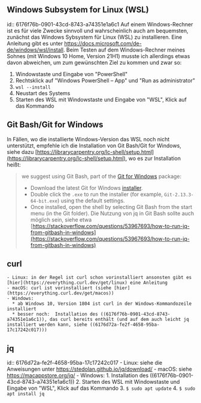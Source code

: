 ## Windows Subsystem for Linux (WSL)
id:: 6176f76b-0901-43cd-8743-a74351e1a6c1
Auf einem Windows-Rechner ist es für viele Zwecke sinnvoll und wahrscheinlich auch am bequemsten, zunächst das Windows Sybsystem für Linux (WSL) zu installieren. Eine Anleitung gibt es unter https://docs.microsoft.com/de-de/windows/wsl/install. Beim Testen auf dem Windows-Rechner meines Sohnes (mit Windows 10 Home, Version 21H1) musste ich allerdings etwas davon abweichen, um zum gewünschten Ziel zu kommen und zwar so:
1. Windowstaste und Eingabe von "PowerShell"
2. Rechtsklick auf "Windows PowerShell – App" und "Run as administrator"
3. `wsl --install`
4. Neustart des Systems
5. Starten des WSL mit Windowstaste und Eingabe von "WSL", Klick auf das Kommando
## Git Bash/Git for Windows
In Fällen, wo die installierte Windows-Version das WSL noch nicht unterstützt, empfehle ich die Installation von Git Bash/Git for Windows, siehe dazu [https://librarycarpentry.org/lc-shell/setup.html](https://librarycarpentry.org/lc-shell/setup.html), wo es zur Installation heißt:
> we suggest using Git Bash, part of the [Git for Windows](https://gitforwindows.org/) package:
>    - Download the latest Git for Windows [installer](https://gitforwindows.org/).
>    - Double click the `.exe` to run the installer (for example, `Git-2.13.3-64-bit.exe`) using the default settings.
>    - Once installed, open the shell by selecting Git Bash from the start menu (in the Git folder).
Die Nutzung von jq in Git Bash sollte auch möglich sein, siehe etwa [https://stackoverflow.com/questions/53967693/how-to-run-jq-from-gitbash-in-windows](https://stackoverflow.com/questions/53967693/how-to-run-jq-from-gitbash-in-windows)
## curl
	- Linux: in der Regel ist curl schon vorinstalliert ansonsten gibt es [hier](https://everything.curl.dev/get/linux) eine Anleitung
	- macOS: curl ist vorinstalliert (siehe [hier](https://everything.curl.dev/get/macos))
	- Windows: 
	  * ab Windows 10, Version 1804 ist curl in der Windows-Kommandozeile installiert
	  * besser noch:  Installation des ((6176f76b-0901-43cd-8743-a74351e1a6c1)), das curl bereits enthält (und auf dem auch leicht jq installiert werden kann, siehe ((6176d72a-fe2f-4658-95ba-17c17242c017)))
## jq
id:: 6176d72a-fe2f-4658-95ba-17c17242c017
	- Linux: siehe die Anweisungen unter https://stedolan.github.io/jq/download/
	- macOS: siehe https://macappstore.org/jq/
	- Windows:
	  1. Installation des ((6176f76b-0901-43cd-8743-a74351e1a6c1))
	  2. Starten des WSL mit Windowstaste und Eingabe von "WSL", Klick auf das Kommando
	  3. `$ sudo apt update`
	  4. `$ sudo apt install jq`
